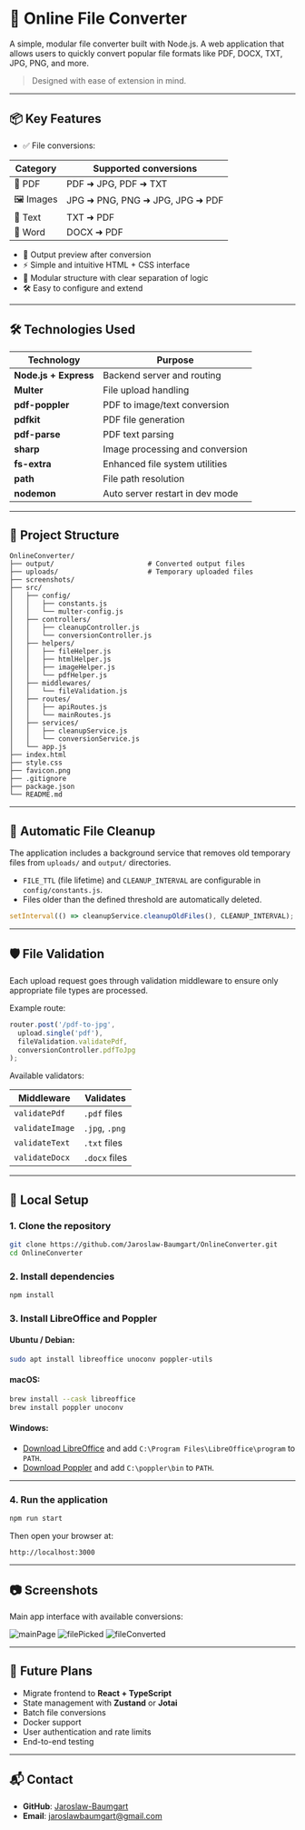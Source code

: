 # 🔄 Online File Converter

A simple, modular file converter built with Node.js. A web application that allows users to quickly convert popular file formats like PDF, DOCX, TXT, JPG, PNG, and more.

> Designed with ease of extension in mind.

---

## 📦 Key Features

- ✅ File conversions:

| Category        | Supported conversions                      |
|----------------|---------------------------------------------|
| 📄 PDF         | PDF ➜ JPG, PDF ➜ TXT                        |
| 🖼️ Images      | JPG ➜ PNG, PNG ➜ JPG, JPG ➜ PDF             |
| 📝 Text        | TXT ➜ PDF                                   |
| 🧾 Word        | DOCX ➜ PDF                                  |

- 📂 Output preview after conversion
- ⚡ Simple and intuitive HTML + CSS interface
- 🔌 Modular structure with clear separation of logic
- 🛠️ Easy to configure and extend

---

## 🛠️ Technologies Used

| Technology       | Purpose                                |
|------------------|----------------------------------------|
| **Node.js + Express** | Backend server and routing         |
| **Multer**           | File upload handling                |
| **pdf-poppler**      | PDF to image/text conversion        |
| **pdfkit**           | PDF file generation                 |
| **pdf-parse**        | PDF text parsing                    |
| **sharp**            | Image processing and conversion     |
| **fs-extra**         | Enhanced file system utilities      |
| **path**             | File path resolution                |
| **nodemon**          | Auto server restart in dev mode     |

---

## 📁 Project Structure

```
OnlineConverter/
├── output/                       # Converted output files
├── uploads/                      # Temporary uploaded files
├── screenshots/                    
├── src/
│   ├── config/
│   │   ├── constants.js
│   │   └── multer-config.js
│   ├── controllers/
│   │   ├── cleanupController.js
│   │   └── conversionController.js
│   ├── helpers/
│   │   ├── fileHelper.js
│   │   ├── htmlHelper.js
│   │   ├── imageHelper.js
│   │   └── pdfHelper.js
│   ├── middlewares/
│   │   └── fileValidation.js
│   ├── routes/
│   │   ├── apiRoutes.js
│   │   └── mainRoutes.js
│   ├── services/
│   │   ├── cleanupService.js
│   │   └── conversionService.js
│   └── app.js
├── index.html
├── style.css
├── favicon.png
├── .gitignore
├── package.json
└── README.md
```

---

## 🧼 Automatic File Cleanup

The application includes a background service that removes old temporary files from `uploads/` and `output/` directories.

- `FILE_TTL` (file lifetime) and `CLEANUP_INTERVAL` are configurable in `config/constants.js`.
- Files older than the defined threshold are automatically deleted.

```js
setInterval(() => cleanupService.cleanupOldFiles(), CLEANUP_INTERVAL);
```

---

## 🛡️ File Validation

Each upload request goes through validation middleware to ensure only appropriate file types are processed.

Example route:

```js
router.post('/pdf-to-jpg',
  upload.single('pdf'),
  fileValidation.validatePdf,
  conversionController.pdfToJpg
);
```

Available validators:

| Middleware         | Validates         |
|-------------------|-------------------|
| `validatePdf`     | `.pdf` files      |
| `validateImage`   | `.jpg`, `.png`    |
| `validateText`    | `.txt` files      |
| `validateDocx`    | `.docx` files     |

---

## 🚀 Local Setup

### 1. Clone the repository
```bash
git clone https://github.com/Jaroslaw-Baumgart/OnlineConverter.git
cd OnlineConverter
```

### 2. Install dependencies
```bash
npm install
```

### 3. Install LibreOffice and Poppler

#### Ubuntu / Debian:
```bash
sudo apt install libreoffice unoconv poppler-utils
```

#### macOS:
```bash
brew install --cask libreoffice
brew install poppler unoconv
```

#### Windows:
- [Download LibreOffice](https://www.libreoffice.org/download/download/) and add `C:\Program Files\LibreOffice\program` to `PATH`.
- [Download Poppler](https://github.com/oschwartz10612/poppler-windows/releases) and add `C:\poppler\bin` to `PATH`.

---

### 4. Run the application
```bash
npm run start
```

Then open your browser at:
```
http://localhost:3000
```

---

## 📷 Screenshots

Main app interface with available conversions:

![mainPage](screenshots/mainPage.jpg)
![filePicked](screenshots/filePicked.jpg)
![fileConverted](screenshots/fileConverted.jpg)


---

## 🔮 Future Plans

- Migrate frontend to **React + TypeScript**
- State management with **Zustand** or **Jotai**
- Batch file conversions
- Docker support
- User authentication and rate limits
- End-to-end testing

---

## 📬 Contact

- **GitHub**: [Jaroslaw-Baumgart](https://github.com/Jaroslaw-Baumgart)
- **Email**: [jaroslawbaumgart@gmail.com](mailto:jaroslawbaumgart@gmail.com)
